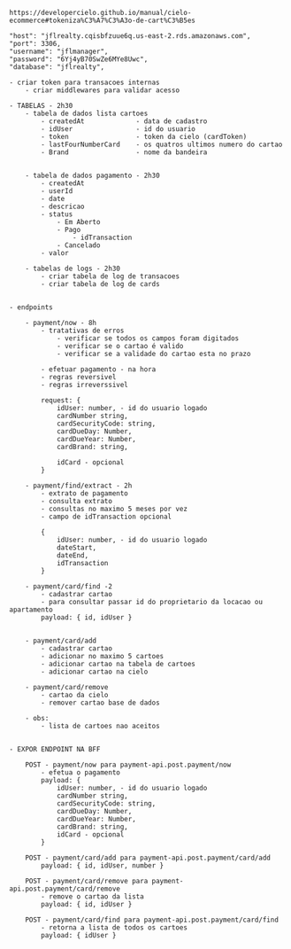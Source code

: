 

    https://developercielo.github.io/manual/cielo-ecommerce#tokeniza%C3%A7%C3%A3o-de-cart%C3%B5es

    "host": "jflrealty.cqisbfzuue6q.us-east-2.rds.amazonaws.com",
    "port": 3306,
    "username": "jflmanager",
    "password": "6Yj4yB70SwZe6MYe8Uwc",
    "database": "jflrealty",

    - criar token para transacoes internas
        - criar middlewares para validar acesso

    - TABELAS - 2h30
        - tabela de dados lista cartoes
            - createdAt             - data de cadastro
            - idUser                - id do usuario
            - token                 - token da cielo (cardToken)
            - lastFourNumberCard    - os quatros ultimos numero do cartao
            - Brand                 - nome da bandeira


        - tabela de dados pagamento - 2h30
            - createdAt
            - userId
            - date
            - descricao
            - status 
                - Em Aberto
                - Pago
                    - idTransaction
                - Cancelado
            - valor    

        - tabelas de logs - 2h30
            - criar tabela de log de transacoes 
            - criar tabela de log de cards 


    - endpoints

        - payment/now - 8h        
            - tratativas de erros
                - verificar se todos os campos foram digitados
                - verificar se o cartao é valido   
                - verificar se a validade do cartao esta no prazo

            - efetuar pagamento - na hora
            - regras reversivel 
            - regras irreverssivel

            request: {
                idUser: number, - id do usuario logado                
                cardNumber string,
                cardSecurityCode: string,
                cardDueDay: Number,
                cardDueYear: Number,
                cardBrand: string,

                idCard - opcional
            }        
        
        - payment/find/extract - 2h  
            - extrato de pagamento
            - consulta extrato
            - consultas no maximo 5 meses por vez
            - campo de idTransaction opcional

            {
                idUser: number, - id do usuario logado                
                dateStart,
                dateEnd,
                idTransaction
            }

        - payment/card/find -2     
            - cadastrar cartao
            - para consultar passar id do proprietario da locacao ou apartamento
            payload: { id, idUser }
            

        - payment/card/add      
            - cadastrar cartao
            - adicionar no maximo 5 cartoes
            - adicionar cartao na tabela de cartoes
            - adicionar cartao na cielo

        - payment/card/remove   
            - cartao da cielo
            - remover cartao base de dados

        - obs:
            - lista de cartoes nao aceitos

    
    - EXPOR ENDPOINT NA BFF
    
        POST - payment/now para payment-api.post.payment/now
            - efetua o pagamento
            payload: {
                idUser: number, - id do usuario logado                
                cardNumber string,
                cardSecurityCode: string,
                cardDueDay: Number,
                cardDueYear: Number,
                cardBrand: string,
                idCard - opcional
            }  

        POST - payment/card/add para payment-api.post.payment/card/add
            payload: { id, idUser, number }

        POST - payment/card/remove para payment-api.post.payment/card/remove
            - remove o cartao da lista
            payload: { id, idUser }

        POST - payment/card/find para payment-api.post.payment/card/find
            - retorna a lista de todos os cartoes
            payload: { idUser }
